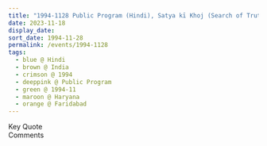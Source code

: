 ```yaml
---
title: "1994-1128 Public Program (Hindi), Satya kī Khoj (Search of Truth), Faridabad, Haryana, India"
date: 2023-11-18
display_date: 
sort_date: 1994-11-28
permalink: /events/1994-1128
tags:
  - blue @ Hindi
  - brown @ India
  - crimson @ 1994
  - deeppink @ Public Program
  - green @ 1994-11
  - maroon @ Haryana
  - orange @ Faridabad
---
```


<wave-list>
  <list-title color="green" width="75">Key Quote</list-title>
  <list-item color="BlanchedAlmond"  width="200"></list-item>
  <list-item color="Lavender"></list-item>
  <list-item color="BlanchedAlmond"></list-item>
</wave-list>

<br>

<wave-list>
  <list-title color="green" width="75">Comments</list-title>
  <list-item color="BlanchedAlmond"  width="200"></list-item>
  <list-item color="Lavender"></list-item>
  <list-item color="BlanchedAlmond"></list-item>
</wave-list>